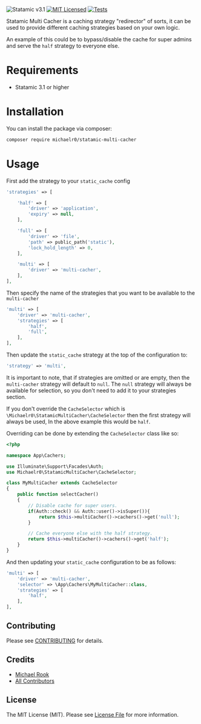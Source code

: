 ![Statamic v3.1](https://img.shields.io/badge/Statamic-3.1+-FF269E?style=flat-square)
[![MIT Licensed](https://img.shields.io/badge/license-MIT-blue.svg?style=flat-square)](LICENSE.md)
[![Tests](https://github.com/michaelr0/statamic-multi-cacher/actions/workflows/tests.yml/badge.svg)](https://github.com/michaelr0/statamic-multi-cacher/actions/workflows/tests.yml)

Statamic Multi Cacher is a caching strategy "redirector" of sorts, it can be used to provide different caching strategies based on your own logic.

An example of this could be to bypass/disable the cache for super admins and serve the `half` strategy to everyone else.

# Requirements
* Statamic 3.1 or higher

# Installation

You can install the package via composer:

```bash
composer require michaelr0/statamic-multi-cacher
```

# Usage

First add the strategy to your `static_cache` config

```php
'strategies' => [

    'half' => [
        'driver' => 'application',
        'expiry' => null,
    ],

    'full' => [
        'driver' => 'file',
        'path' => public_path('static'),
        'lock_hold_length' => 0,
    ],

    'multi' => [
        'driver' => 'multi-cacher',
    ],
],
```

Then specify the name of the strategies that you want to be available to the `multi-cacher`
```php
'multi' => [
    'driver' => 'multi-cacher',
    'strategies' => [
        'half',
        'full',
    ],
],
```

Then update the `static_cache` strategy at the top of the configuration to:
```php
'strategy' => 'multi',
```

It is important to note, that if strategies are omitted or are empty, then the `multi-cacher` strategy will default to `null`.
The `null` strategy will always be available for selection, so you don't need to add it to your strategies section.

If you don't override the `CacheSelector` which is `\Michaelr0\StatamicMultiCacher\CacheSelector` then the first strategy will always be used, In the above example this would be `half`.

Overriding can be done by extending the `CacheSelector` class like so:
```php
<?php

namespace App\Cachers;

use Illuminate\Support\Facades\Auth;
use Michaelr0\StatamicMultiCacher\CacheSelector;

class MyMultiCacher extends CacheSelector
{
    public function selectCacher()
    {
        // Disable cache for super users.
        if(Auth::check() && Auth::user()->isSuper()){
            return $this->multiCacher()->cachers()->get('null');
        }

        // Cache everyone else with the half strategy.
        return $this->multiCacher()->cachers()->get('half');
    }
}
```

And then updating your `static_cache` configuration to be as follows:
```php
'multi' => [
    'driver' => 'multi-cacher',
    'selector' => \App\Cachers\MyMultiCacher::class,
    'strategies' => [
        'half',
    ],
],
```

## Contributing

Please see [CONTRIBUTING](CONTRIBUTING.md) for details.

## Credits

- [Michael Rook](https://github.com/michaelr0)
- [All Contributors](../../contributors)

## License

The MIT License (MIT). Please see [License File](LICENSE.md) for more information.